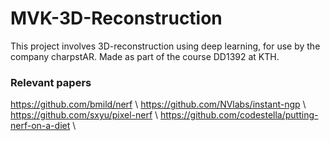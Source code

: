 # MVK-3D-Reconstruction
This project involves 3D-reconstruction using deep learning, for use by the company charpstAR. Made as part of the course DD1392 at KTH.

### Relevant papers

https://github.com/bmild/nerf \\
https://github.com/NVlabs/instant-ngp \\
https://github.com/sxyu/pixel-nerf \\
https://github.com/codestella/putting-nerf-on-a-diet \\

## 
